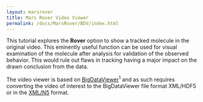 ```yaml
---
layout: marsrover
title: Mars Rover Video Viewer
permalink: /docs/MarsRover/BDV/index.html
---
```






This tutorial explores the **Rover** option to show a tracked molecule in the original video. This eminently useful function can be used for visual examination of the molecule after analysis for validation of the observed behavior. This would rule out flaws in tracking having a major impact on the drawn conclusion from the data.

The video viewer is based on [BigDataViewer](https://imagej.net/BigDataViewer#Description)<sup>1</sup> and as such requires converting the video of interest to the BigDataViewer file format XML/HDF5 or in the [XML/N5](https://github.com/saalfeldlab/n5) format.
